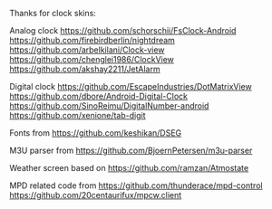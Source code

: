 Thanks for clock skins:

Analog clock
https://github.com/schorschii/FsClock-Android
https://github.com/firebirdberlin/nightdream
https://github.com/arbelkilani/Clock-view
https://github.com/chenglei1986/ClockView
https://github.com/akshay2211/JetAlarm

Digital clock
https://github.com/EscapeIndustries/DotMatrixView
https://github.com/dbore/Android-Digital-Clock
https://github.com/SinoReimu/DigitalNumber-android
https://github.com/xenione/tab-digit

Fonts from
https://github.com/keshikan/DSEG

M3U parser from
https://github.com/BjoernPetersen/m3u-parser

Weather screen based on
https://github.com/ramzan/Atmostate

MPD related code from
https://github.com/thunderace/mpd-control
https://github.com/20centaurifux/mpcw.client